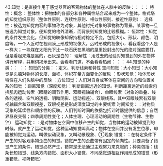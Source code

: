 43.知觉：是直接作用于感觉器官的客观物体的整体在人脑中的反映：：
：：
特性：概念：
整体性：把物体的各部分和各种属性结合起来成为一个整体。格式塔的知觉组织原则（整体性原则、连续性原则、相似性原则、接近性原则）：
选择性：被选为知觉内容的事物称为对象，其他衬托对象的事物称为背景。某事物一旦被选为知觉对象，便知觉的格外清晰，而背景则知觉的比较模糊。：
恒常性：知觉的条件发生变化，但知觉的映像却保持相对稳定不变，包括大小、形状、颜色、明度等。一个人近时在视网膜上形成的视像大，远时形成的视像小，看我看这个人是一样大；一块煤在太阳光下比一块石灰在黑暗的屋里投射出的光的绝对强度要打，但是看起来煤是黑的，石灰是白的：
理解性：用过去的经验对知觉到的外在物体讲行解释，并用词揭示出来。会看看门道，不会看看热闹：
：：
44.知觉的种类：：
：：
知觉的分类：：定义、判断线索和特性
空间知觉：大小知觉：大小知觉是头脑对物体的长度、面积、体积在量方面变化的反映
：形状知觉：物体形状特性在人们头脑中的反映
：方位知觉：人们对自身或客体在空间的方向和位置关系的知觉
：距离知觉（深度知觉）：判断距离远近的知觉。判断距离远近的线索包括肌肉运动线索（眼睛的调节作用、双眼视轴辅合）、单眼线索（对象的重叠、线条的透视、空气的透视、明暗阴影、运动视差）、双眼线系。其中双眼线索有双眼视轴辐合和双眼视差，双眼视差是形成深度知觉的主要线索
时间知觉：：对物质现象的延续性和顺序性的反映。人们判断时间的依据包括计时器提供的信息；自然界昼夜交替；四季周期性变化；人体生理、心理活动的周期性（生物节律、生物钟）
运动知觉：：是对物体在空间中位移产生的知觉，当物体的运动被知觉到的时候，就产生了运动知觉，这种运动知觉叫真动；物体在空间并没有发生位移，却能被知觉为运动，叫做似动现象，又叫动景现象、①现象
错觉：：在特定条件下产生的对客观事物歪曲的知觉。错觉产生的歪曲带有固定的倾向性。只要具备了错觉产生的条件，错觉必然产生，错常是无法通过主观努力来克服的；种类包括：线条长短错觉、线条方向错觉、面积大小错觉、不同感觉道相互作用形成的错觉（形重错觉、视听错觉）
